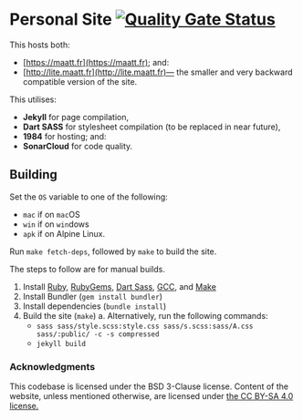 # Personal Site [![Quality Gate Status](https://sonarcloud.io/api/project_badges/measure?project=doamatto_personal-site&metric=alert_status)](https://sonarcloud.io/dashboard?id=doamatto_personal-site)

This hosts both:
  - [https://maatt.fr](https://maatt.fr); and:
  - [http://lite.maatt.fr](http://lite.maatt.fr)— the smaller and very backward compatible version of the site.

This utilises:
- **Jekyll** for page compilation,
- **Dart SASS** for stylesheet compilation (to be replaced in near future),
- **1984** for hosting; and:
- **SonarCloud** for code quality.

## Building 
Set the `OS` variable to one of the following:
  - `mac` if on `mac`OS
  - `win` if on `win`dows
  - `apk` if on Alpine Linux.

Run `make fetch-deps`, followed by `make` to build the site. 

The steps to follow are for manual builds.
1. Install [Ruby](https://ruby-lang.org), [RubyGems](https://haskellstack.org), [Dart Sass](https://github.com/sass/dart-sass), [GCC](https://gcc.gnu.org/install/), and [Make](https://www.gnu.org/software/make/)
2. Install Bundler (`gem install bundler`)
3. Install dependencies (`bundle install`)
4. Build the site (`make`)
  a. Alternatively, run the following commands:
    - `sass sass/style.scss:style.css sass/s.scss:sass/A.css sass/:public/ -c -s compressed`
    - `jekyll build`

### Acknowledgments
This codebase is licensed under the BSD 3-Clause license. Content of the website, unless mentioned otherwise, are licensed under [the CC BY-SA 4.0 license.](https://creativecommons.org/licenses/by-sa/4.0/deed.fr)
